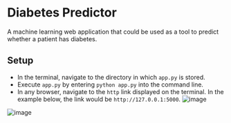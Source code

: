# Diabetes Predictor
A machine learning web application that could be used as a tool to predict whether a patient has diabetes.

## Setup
- In the terminal, navigate to the directory in which `app.py` is stored.
- Execute `app.py` by entering `python app.py` into the command line.
- In any browser, navigate to the `http` link displayed on the terminal. In the example below, the link would be `http://127.0.0.1:5000`.
  ![image](https://user-images.githubusercontent.com/69637288/162501963-60449660-a2a0-489f-b4cf-e096c4a74448.png)

![image](https://user-images.githubusercontent.com/69637288/162502236-c4fa50fb-bc55-4e7c-94d7-4825abf23f10.png)
